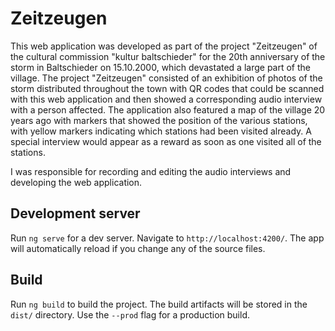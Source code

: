 # Zeitzeugen

This web application was developed as part of the project "Zeitzeugen" of the cultural commission "kultur baltschieder" for the 20th anniversary of the storm in Baltschieder on 15.10.2000, which devastated a large part of the village. The project "Zeitzeugen" consisted of an exhibition of photos of the storm distributed throughout the town with QR codes that could be scanned with this web application and then showed a corresponding audio interview with a person affected. The application also featured a map of the village 20 years ago with markers that showed the position of the various stations, with yellow markers indicating which stations had been visited already. A special interview would appear as a reward as soon as one visited all of the stations.

I was responsible for recording and editing the audio interviews and developing the web application.

## Development server

Run `ng serve` for a dev server. Navigate to `http://localhost:4200/`. The app will automatically reload if you change any of the source files.

## Build

Run `ng build` to build the project. The build artifacts will be stored in the `dist/` directory. Use the `--prod` flag for a production build.
